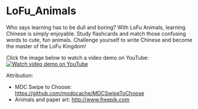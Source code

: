 # LoFu_Animals

Who says learning has to be dull and boring? With LoFu Animals, learning Chinese is simply enjoyable. Study flashcards and match those confusing words to cute, fun animals. Challenge yourself to write Chinese and become the master of the LoFu Kingdom!

Click the image below to watch a video demo on YouTube:
[![Watch video demo on YouTube](http://img.youtube.com/vi/EGTWQURzG5g/0.jpg)](https://www.youtube.com/watch?v=EGTWQURzG5g)

Attribution:
* MDC Swipe to Choose: https://github.com/modocache/MDCSwipeToChoose
* Animals and paper art: http://www.freepik.com
